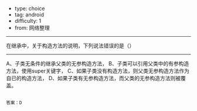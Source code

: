 - type: choice
- tag: android
- difficulty:  1
- from: 网络整理

--------

在继承中，关于构造方法的说明，下列说法错误的是（）

---------

A、子类无条件的继承父类的无参构造方法，
B、子类可以引用父类中的有参构造方法，使用super关键字，
C、如果子类没有构造方法，则父类无参构造方法作为自已的构造方法，
D、如果子类有无参构造方法，而父类的无参构造方法则被覆盖。
```

答案：D 

